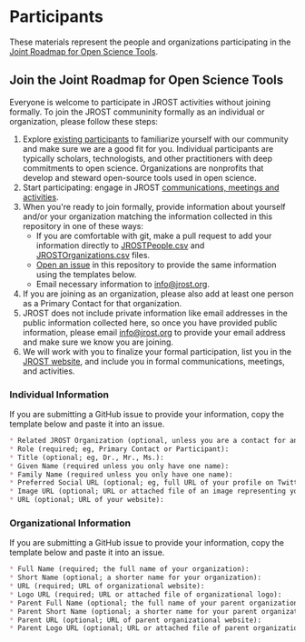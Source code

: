 # Participants
These materials represent the people and organizations participating in the [Joint Roadmap for Open Science Tools](http://jrost.org/participants).

## Join the Joint Roadmap for Open Science Tools
Everyone is welcome to participate in JROST activities without joining formally. To join the JROST communinity formally as an individual or organization, please follow these steps:
1. Explore [existing participants](http://jrost.org/participants) to familiarize yourself with our community and make sure we are a good fit for you. Individual participants are typically scholars, technologists, and other practitioners with deep commitments to open science. Organizations are nonprofits that develop and steward open-source tools used in open science.
1. Start participating: engage in JROST [communications, meetings and activities](http://jrost.org/join).
1. When you're ready to join formally, provide information about yourself and/or your organization matching the information collected in this repository in one of these ways:
   * If you are comfortable with git, make a pull request to add your information directly to [JROSTPeople.csv](https://github.com/OpenScienceRoadmap/Participants/blob/master/JROSTPeople.csv) and [JROSTOrganizations.csv](https://github.com/OpenScienceRoadmap/Participants/blob/master/JROSTOrganizations.csv) files.
   * [Open an issue](https://github.com/OpenScienceRoadmap/Participants/issues/new) in this repository to provide the same information using the templates below.
   * Email necessary information to [info@jrost.org](mailto:info@jrost.org).
1. If you are joining as an organization, please also add at least one person as a Primary Contact for that organization.
1. JROST does not include private information like email addresses in the public information collected here, so once you have provided public information, please email [info@jrost.org](mailto:info@jrost.org) to provide your email address and make sure we know you are joining.
1. We will work with you to finalize your formal participation, list you in the [JROST website](http://jrost.org/participants), and include you in formal communications, meetings, and activities.

### Individual Information
If you are submitting a GitHub issue to provide your information, copy the template below and paste it into an issue.
```markdown
* Related JROST Organization (optional, unless you are a contact for an organization formally joined to JROST): 
* Role (required; eg, Primary Contact or Participant): 
* Title (optional; eg, Dr., Mr., Ms.): 
* Given Name (required unless you only have one name): 
* Family Name (required unless you only have one name): 
* Preferred Social URL (optional; eg, full URL of your profile on Twitter, GitHub, LinkedIn, etc): 
* Image URL (optional; URL or attached file of an image representing you): 
* URL (optional; URL of your website): 
```

### Organizational Information
If you are submitting a GitHub issue to provide your information, copy the template below and paste it into an issue.
```markdown
* Full Name (required; the full name of your organization): 
* Short Name (optional; a shorter name for your organization): 
* URL (required; URL of organizational website): 
* Logo URL (required; URL or attached file of organizational logo): 
* Parent Full Name (optional; the full name of your parent organization): 
* Parent Short Name (optional; a shorter name for your parent organization): 
* Parent URL (optional; URL of parent organizational website): 
* Parent Logo URL (optional; URL or attached file of parent organizational logo): 
```
